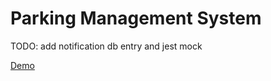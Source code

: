 # Parking Management System

TODO:
add notification db entry and jest mock

[Demo](https://open-uea.github.io/parking-management-system/)
